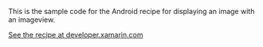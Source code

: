 This is the sample code for the Android recipe for displaying an image with an imageview.

[See the recipe at developer.xamarin.com](http://developer.xamarin.com/recipes/android/controls/imageview/display_an_image/)
